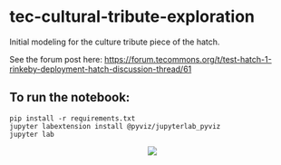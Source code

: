 # tec-cultural-tribute-exploration
Initial modeling for the culture tribute piece of the hatch.

See the forum post here: https://forum.tecommons.org/t/test-hatch-1-rinkeby-deployment-hatch-discussion-thread/61

## To run the notebook:
```
pip install -r requirements.txt
jupyter labextension install @pyviz/jupyterlab_pyviz
jupyter lab
```

<div align="center">
  <img src="https://raw.githubusercontent.com/TECommons/tec-cultural-tribute-exploration/master/Screenshot%20from%202020-11-13%2015-41-56.png"/>
</div>
